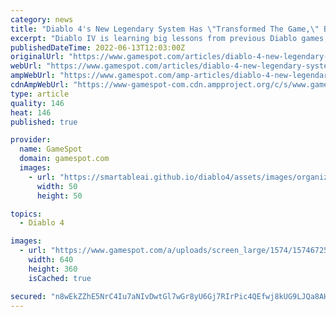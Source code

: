 ```yaml
---
category: news
title: "Diablo 4's New Legendary System Has \"Transformed The Game,\" Blizzard Says"
excerpt: "Diablo IV is learning big lessons from previous Diablo games, including how the game approaches legendary items and its endgame Paragon progression system. In a recent GameSpot interview, game ..."
publishedDateTime: 2022-06-13T12:03:00Z
originalUrl: "https://www.gamespot.com/articles/diablo-4-new-legendary-system-has-transformed-the-game-blizzard-says/1100-6504551/"
webUrl: "https://www.gamespot.com/articles/diablo-4-new-legendary-system-has-transformed-the-game-blizzard-says/1100-6504551/"
ampWebUrl: "https://www.gamespot.com/amp-articles/diablo-4-new-legendary-system-has-transformed-the-game-blizzard-says/1100-6504551/"
cdnAmpWebUrl: "https://www-gamespot-com.cdn.ampproject.org/c/s/www.gamespot.com/amp-articles/diablo-4-new-legendary-system-has-transformed-the-game-blizzard-says/1100-6504551/"
type: article
quality: 146
heat: 146
published: true

provider:
  name: GameSpot
  domain: gamespot.com
  images:
    - url: "https://smartableai.github.io/diablo4/assets/images/organizations/gamespot.com-50x50.jpg"
      width: 50
      height: 50

topics:
  - Diablo 4

images:
  - url: "https://www.gamespot.com/a/uploads/screen_large/1574/15746725/3989655-d4_v0.jpg"
    width: 640
    height: 360
    isCached: true

secured: "n8wEkZZhE5NrC4Iu7aNIvDwtGl7wGr8yU6Gj7RIrPic4QEfwj8kUG9LJQa8AHd6gEa6dQonTXog+tRYmVU8JjYlGulET2YbExbeXAxmRGlwg7UveJ6mWolknVgJhk8BFBcFCmLCiyCbb361ghoZEq+ORS0eJkgp+AQ4ou09ZV2pVvWsnOsB1EwfxbMJRzB1MSk4IbhOfv6gKvfIn+S50d9jDbPL4fqvk6RJ+is/SedF1MWMZLQiykg1k9doJNNVgkhdA+SLv665A2YNUv5IMWcSbxwqpibpl6sb0fihVGyqSrWh/cartBQ+B9eejD3cgsQoJrubOvb6mpQc0z1hp1vbAJgaOA2OAn1IZCwwpIs0=;QkST5oeuQ5o49EqFeMVlzg=="
---
```


